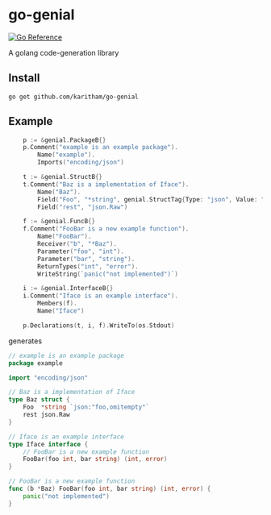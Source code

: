 # go-genial

[![Go Reference](https://pkg.go.dev/badge/github.com/Karitham/go-genial.svg)](https://pkg.go.dev/github.com/Karitham/go-genial)

A golang code-generation library

## Install

`go get github.com/karitham/go-genial`

## Example

```go
	p := &genial.PackageB{}
	p.Comment("example is an example package").
		Name("example").
		Imports("encoding/json")

	t := &genial.StructB{}
	t.Comment("Baz is a implementation of Iface").
		Name("Baz").
		Field("Foo", "*string", genial.StructTag{Type: "json", Value: "foo,omitempty"}).
		Field("rest", "json.Raw")

	f := &genial.FuncB{}
	f.Comment("FooBar is a new example function").
		Name("FooBar").
		Receiver("b", "*Baz").
		Parameter("foo", "int").
		Parameter("bar", "string").
		ReturnTypes("int", "error").
		WriteString(`panic("not implemented")`)

	i := &genial.InterfaceB{}
	i.Comment("Iface is an example interface").
		Members(f).
		Name("Iface")

	p.Declarations(t, i, f).WriteTo(os.Stdout)
```

generates

```go
// example is an example package
package example

import "encoding/json"

// Baz is a implementation of Iface
type Baz struct {
	Foo  *string `json:"foo,omitempty"`
	rest json.Raw
}

// Iface is an example interface
type Iface interface {
	// FooBar is a new example function
	FooBar(foo int, bar string) (int, error)
}

// FooBar is a new example function
func (b *Baz) FooBar(foo int, bar string) (int, error) {
	panic("not implemented")
}
```
